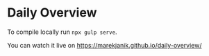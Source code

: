 # Daily Overview
To compile locally run `npx gulp serve`.

You can watch it live on https://marekjanik.github.io/daily-overview/
